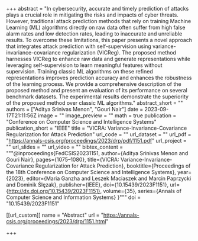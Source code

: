 +++
abstract = "In cybersecurity, accurate and timely prediction of attacks plays a crucial role in mitigating the risks and impacts of cyber threats. However, traditional attack prediction methods that rely on training Machine Learning (ML) algorithms directly on raw data often suffer from high false alarm rates and low detection rates, leading to inaccurate and unreliable results. To overcome these limitations, this paper presents a novel approach that integrates attack prediction with self-supervision using variance-invariance-covariance regularization (VICReg). The proposed method harnesses VICReg to enhance raw data and generate representations while leveraging self-supervision to learn meaningful features without supervision. Training classic ML algorithms on these refined representations improves prediction accuracy and enhances the robustness of the learning process. We provide a comprehensive description of the proposed method and present an evaluation of its performance on several benchmark datasets. The experimental results demonstrate the superiority of the proposed method over classic ML algorithms."
abstract_short = ""
authors = ["Aditya Srinivas Menon", "Gouri Nair"]
date = 2023-09-17T21:11:56Z
image = ""
image_preview = ""
math = true
publication = "Conference on Computer Science and Intelligence Systems"
publication_short = "IEEE"
title = "VICRA: Variance-Invariance-Covariance Regularization for Attack Prediction"
url_code = ""
url_dataset = ""
url_pdf = "https://annals-csis.org/proceedings/2023/drp/pdf/1151.pdf"
url_project = ""
url_slides = ""
url_video = ""
bibtex_content = """@inproceedings{FedCSIS20231151,
	author={Aditya Srinivas Menon and Gouri Nair},
	pages={1075–1080},
	title={VICRA: Variance-Invariance-Covariance Regularization for Attack Prediction},
	booktitle={Proceedings of the 18th Conference on Computer Science and Intelligence Systems},
	year={2023},
	editor={Maria Ganzha and Leszek Maciaszek and Marcin Paprzycki and Dominik Ślęzak},
	publisher={IEEE},
	doi={10.15439/2023F1151},
	url={http://dx.doi.org/10.15439/2023F1151},
	volume={35},
	series={Annals of Computer Science and Information Systems}
}"""
doi = "10.15439/2023F1151"

[[url_custom]]
name = "Abstract"
url = "https://annals-csis.org/proceedings/2023/drp/1151.html"

+++


